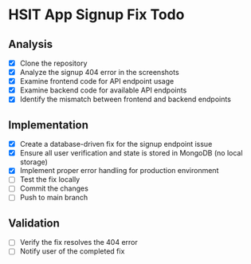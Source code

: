 # HSIT App Signup Fix Todo

## Analysis
- [x] Clone the repository
- [x] Analyze the signup 404 error in the screenshots
- [x] Examine frontend code for API endpoint usage
- [x] Examine backend code for available API endpoints
- [x] Identify the mismatch between frontend and backend endpoints

## Implementation
- [x] Create a database-driven fix for the signup endpoint issue
- [x] Ensure all user verification and state is stored in MongoDB (no local storage)
- [x] Implement proper error handling for production environment
- [ ] Test the fix locally
- [ ] Commit the changes
- [ ] Push to main branch

## Validation
- [ ] Verify the fix resolves the 404 error
- [ ] Notify user of the completed fix
